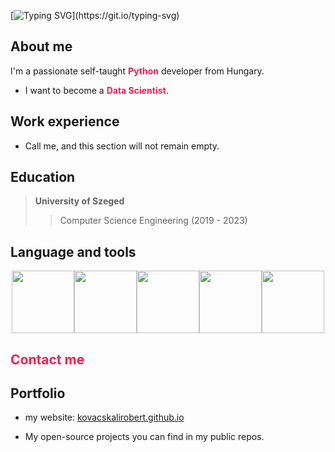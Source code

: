 [![Typing SVG](https://readme-typing-svg.demolab.com?font=Fira+Code&size=35&pause=1000&color=F71D4F&center=true&vCenter=true&width=440&height=200&lines=Valar+Morghulis!)](https://git.io/typing-svg)

## About me

I'm a passionate self-taught <span style="color:#F71D4F">**Python**</span> developer from Hungary.

- I want to become a <span style="color:#F71D4F">**Data Scientist**</span>.

## Work experience

- Call me, and this section will not remain empty.

## Education

> **University of Szeged**
>> Computer Science Engineering (2019 - 2023)

## Language and tools

<p align="center">
  <img src="https://media3.giphy.com/media/ln7z2eWriiQAllfVcn/200w.webp" width="100"><img src="https://i.giphy.com/media/LMt9638dO8dftAjtco/200.webp" width="100"><img src="https://i.giphy.com/media/eNAsjO55tPbgaor7ma/200w.webp" width="100"><img src="https://i.giphy.com/media/KzJkzjggfGN5Py6nkT/200.webp" width="100"><img src="https://i.giphy.com/media/IdyAQJVN2kVPNUrojM/200.webp" width="100">
</p>

## <span style="color:#F71D4F">Contact me</span>

## Portfolio

- my website: [kovacskalirobert.github.io](https://kovacskalirobert.github.io/)

- My open-source projects you can find in my public repos.


